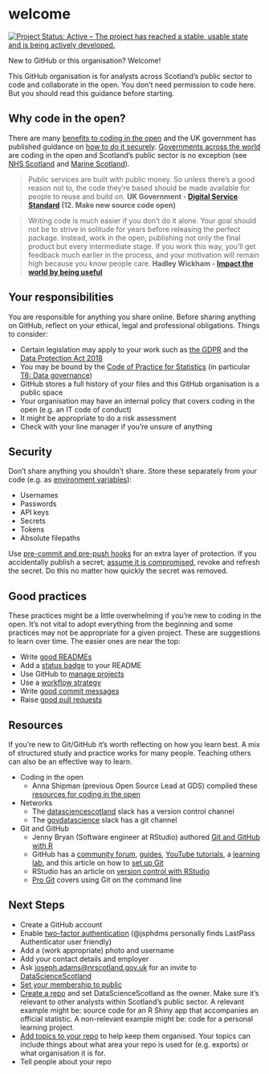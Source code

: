 # welcome
[![Project Status: Active – The project has reached a stable, usable state and is being actively developed.](https://www.repostatus.org/badges/latest/active.svg)](https://www.repostatus.org/#active)

New to GitHub or this organisation? Welcome!

This GitHub organisation is for analysts across Scotland’s public sector to code and collaborate in the open. You don’t need permission to code here. But you should read this guidance before starting.

## Why code in the open?
There are many [benefits to coding in the open](https://gds.blog.gov.uk/2017/09/04/the-benefits-of-coding-in-the-open/) and the UK government has published guidance on [how to do it securely](https://technology.blog.gov.uk/2017/09/27/dont-be-afraid-to-code-in-the-open-heres-how-to-do-it-securely/). [Governments across the world](https://government.github.com/community/) are coding in the open and Scotland’s public sector is no exception (see [NHS Scotland](https://github.com/Health-SocialCare-Scotland) and [Marine Scotland](https://github.com/MarineScotlandScience/)).

> Public services are built with public money. So unless there’s a good reason not to, the code they’re based should be made available for people to reuse and build on. **UK Government - [Digital Service Standard](https://www.gov.uk/service-manual/service-standard) (12. Make new source code open)**

> Writing code is much easier if you don’t do it alone. Your goal should not be to strive in solitude for years before releasing the perfect package. Instead, work in the open, publishing not only the final product but every intermediate stage. If you work this way, you’ll get feedback much earlier in the process, and your motivation will remain high because you know people care. **Hadley Wickham - [Impact the world by being useful](http://bulletin.imstat.org/2014/12/hadley-wickham-impact-the-world-by-being-useful/)**

## Your responsibilities
You are responsible for anything you share online. Before sharing anything on GitHub, reflect on your ethical, legal and professional obligations. Things to consider:

- Certain legislation may apply to your work such as [the GDPR](https://ico.org.uk/for-organisations/guide-to-data-protection/guide-to-the-general-data-protection-regulation-gdpr/) and the [Data Protection Act 2018](https://ico.org.uk/for-organisations/data-protection-act-2018/)
- You may be bound by the [Code of Practice for Statistics](https://www.statisticsauthority.gov.uk/code-of-practice/) (in particular [T6: Data governance](https://www.statisticsauthority.gov.uk/code-of-practice/the-code/trustworthiness/t6-data-governance/))
- GitHub stores a full history of your files and this GitHub organisation is a public space
- Your organisation may have an internal policy that covers coding in the open (e.g. an IT code of conduct)
- It might be appropriate to do a risk assessment
- Check with your line manager if you’re unsure of anything

## Security
Don’t share anything you shouldn’t share. Store these separately from your code (e.g. as [environment variables](https://csgillespie.github.io/efficientR/r-startup.html#renviron)):

- Usernames
- Passwords
- API keys
- Secrets
- Tokens
- Absolute filepaths

Use [pre-commit and pre-push hooks](https://github.com/ukgovdatascience/dotfiles) for an extra layer of protection. If you accidentally publish a secret; [assume it is compromised](https://www.gov.uk/government/publications/open-source-guidance/security-considerations-when-coding-in-the-open#assume-accidental-publications-are-compromised), revoke and refresh the secret. Do this no matter how quickly the secret was removed.

## Good practices
These practices might be a little overwhelming if you’re new to coding in the open. It’s not vital to adopt everything from the beginning and some practices may not be appropriate for a given project. These are suggestions to learn over time. The easier ones are near the top:

- Write [good READMEs](http://r-pkgs.had.co.nz/release.html#important-files)
- Add a [status badge](https://www.repostatus.org/) to your README
- Use GitHub to [manage projects](https://youtu.be/nI5VdsVl0FM)
- Use a [workflow strategy](https://youtu.be/aJnFGMclhU8)
- Write [good commit messages](https://github.com/alphagov/styleguides/blob/master/git.md)
- Raise [good pull requests](https://www.annashipman.co.uk/jfdi/good-pull-requests.html)

## Resources
If you’re new to Git/GitHub it’s worth reflecting on how you learn best. A mix of structured study and practice works for many people. Teaching others can also be an effective way to learn.

- Coding in the open
  - Anna Shipman (previous Open Source Lead at GDS) compiled these [resources for coding in the open](https://www.annashipman.co.uk/jfdi/open-code-resources.html)
- Networks
  - The [datasciencescotland](datasciencescotland.slack.com) slack has a version control channel
  - The [govdatascience](govdatascience.slack.com) slack has a git channel
- Git and GitHub
  - Jenny Bryan (Software engineer at RStudio) authored [Git and GitHub with R](https://happygitwithr.com/)
  - GitHub has a [community forum](https://github.community/), [guides](https://guides.github.com/), [YouTube tutorials](https://www.youtube.com/githubguides), a [learning lab](https://lab.github.com/), and this article on how to [set up Git](https://help.github.com/en/articles/set-up-git)
  - RStudio has an article on [version control with RStudio](https://support.rstudio.com/hc/en-us/articles/200532077-Version-Control-with-Git-and-SVN)
  - [Pro Git](https://git-scm.com/book/en/v2/) covers using Git on the command line
  
## Next Steps
- Create a GitHub account
- Enable [two-factor authentication](https://help.github.com/en/articles/about-two-factor-authentication) (@jsphdms personally finds LastPass Authenticator user friendly)
- Add a (work appropriate) photo and username
- Add your contact details and employer
- Ask joseph.adams@nrscotland.gov.uk for an invite to [DataScienceScotland](https://github.com/DataScienceScotland)
- [Set your membership to public](https://help.github.com/en/articles/publicizing-or-hiding-organization-membership)
- [Create a repo](https://help.github.com/en/articles/create-a-repo) and set DataScienceScotland as the owner. Make sure it’s relevant to other analysts within Scotland’s public sector. A relevant example might be: source code for an R Shiny app that accompanies an official statistic. A non-relevant example might be: code for a personal learning project.
- [Add topics to your repo](https://help.github.com/en/articles/classifying-your-repository-with-topics) to help keep them organised. Your topics can include things about what area your repo is used for (e.g. exports) or what organisation it is for.
- Tell people about your repo
